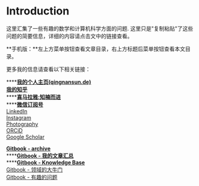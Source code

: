 # Introduction

这里汇集了一些有趣的数学和计算机科学方面的问题. 这里只是"复制粘贴"了这些问题的简要信息，详细的内容请点击文中的链接查看。

**手机版：**左上方菜单按钮查看文章目录，右上方标题后菜单按钮查看本文目录。

更多我的信息请查看以下相关链接：

\*\*\*\*[**我的个人主页\(qingnansun.de\)**](http://qingnansun.de/)  
[**我的知乎**](https://www.zhihu.com/people/sqn-samboy)  
****[**喜马拉雅:知楠而进**](http://xima.tv/PEUdi6)  
****[**微信订阅号**](http://qingnansun.de/%E4%B8%AD%E6%96%87%E5%8D%9A%E6%96%87/%E8%B1%86%E8%B1%86%E5%B0%8F%E5%85%AC%E4%B8%BB%E5%92%8C%E9%AA%91%E5%A3%AB%E5%85%88%E7%94%9F)  
[LinkedIn](https://www.linkedin.com/in/qingnansun)  
[Instagram](https://www.instagram.com/qingnan_samboy/)  
[Photography](https://qingnansun.wixsite.com/photo)  
[ORCiD](https://orcid.org/0000-0003-0432-8153)  
[Google Scholar](https://scholar.google.ch/citations?user=CqFUbO8AAAAJ&hl=en)

[**Gitbook - archive**](https://qingnansun.gitbook.io/archive/)  
****[**Gitbook - 我的文章汇总**](https://qingnansun.gitbook.io/articles/)  
****[**Gitbook - Knowledge Base**](https://qingnansun.gitbook.io/knowledgebase/)  
[Gitbook - 领域的大牛门](https://qingnansun.gitbook.io/bignames/)  
[Gitbook - 有趣的问题](https://qingnansun.gitbook.io/problems/)


